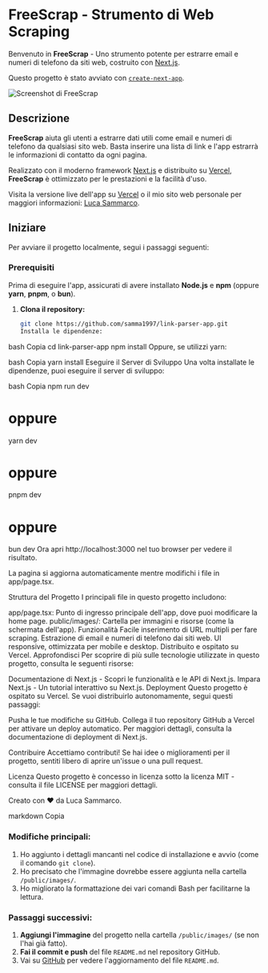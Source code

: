 # FreeScrap - Strumento di Web Scraping

Benvenuto in **FreeScrap** - Uno strumento potente per estrarre email e numeri di telefono da siti web, costruito con [Next.js](https://nextjs.org).

Questo progetto è stato avviato con [`create-next-app`](https://nextjs.org/docs/app/api-reference/cli/create-next-app).

![Screenshot di FreeScrap](./public/images/screenshot.png) <!-- Aggiungi questa immagine nella tua cartella /public/images -->

## Descrizione

**FreeScrap** aiuta gli utenti a estrarre dati utili come email e numeri di telefono da qualsiasi sito web. Basta inserire una lista di link e l'app estrarrà le informazioni di contatto da ogni pagina.

Realizzato con il moderno framework [Next.js](https://nextjs.org) e distribuito su [Vercel](https://vercel.com), **FreeScrap** è ottimizzato per le prestazioni e la facilità d'uso.

Visita la versione live dell'app su [Vercel](https://vast-depths-70889-b1585b8d6463.herokuapp.com/) o il mio sito web personale per maggiori informazioni: [Luca Sammarco](https://lucasammarco.com).

## Iniziare

Per avviare il progetto localmente, segui i passaggi seguenti:

### Prerequisiti

Prima di eseguire l'app, assicurati di avere installato **Node.js** e **npm** (oppure **yarn**, **pnpm**, o **bun**).

1. **Clona il repository:**

   ```bash
   git clone https://github.com/samma1997/link-parser-app.git
   Installa le dipendenze:
   ```

bash
Copia
cd link-parser-app
npm install
Oppure, se utilizzi yarn:

bash
Copia
yarn install
Eseguire il Server di Sviluppo
Una volta installate le dipendenze, puoi eseguire il server di sviluppo:

bash
Copia
npm run dev

# oppure

yarn dev

# oppure

pnpm dev

# oppure

bun dev
Ora apri http://localhost:3000 nel tuo browser per vedere il risultato.

La pagina si aggiorna automaticamente mentre modifichi i file in app/page.tsx.

Struttura del Progetto
I principali file in questo progetto includono:

app/page.tsx: Punto di ingresso principale dell'app, dove puoi modificare la home page.
public/images/: Cartella per immagini e risorse (come la schermata dell'app).
Funzionalità
Facile inserimento di URL multipli per fare scraping.
Estrazione di email e numeri di telefono dai siti web.
UI responsive, ottimizzata per mobile e desktop.
Distribuito e ospitato su Vercel.
Approfondisci
Per scoprire di più sulle tecnologie utilizzate in questo progetto, consulta le seguenti risorse:

Documentazione di Next.js - Scopri le funzionalità e le API di Next.js.
Impara Next.js - Un tutorial interattivo su Next.js.
Deployment
Questo progetto è ospitato su Vercel. Se vuoi distribuirlo autonomamente, segui questi passaggi:

Pusha le tue modifiche su GitHub.
Collega il tuo repository GitHub a Vercel per attivare un deploy automatico.
Per maggiori dettagli, consulta la documentazione di deployment di Next.js.

Contribuire
Accettiamo contributi! Se hai idee o miglioramenti per il progetto, sentiti libero di aprire un'issue o una pull request.

Licenza
Questo progetto è concesso in licenza sotto la licenza MIT - consulta il file LICENSE per maggiori dettagli.

Creato con ❤️ da Luca Sammarco.

markdown
Copia

### Modifiche principali:

1. Ho aggiunto i dettagli mancanti nel codice di installazione e avvio (come il comando `git clone`).
2. Ho precisato che l'immagine dovrebbe essere aggiunta nella cartella `/public/images/`.
3. Ho migliorato la formattazione dei vari comandi Bash per facilitarne la lettura.

### Passaggi successivi:

1. **Aggiungi l'immagine** del progetto nella cartella `/public/images/` (se non l'hai già fatto).
2. **Fai il commit e push** del file `README.md` nel repository GitHub.
3. Vai su [GitHub](https://github.com) per vedere l'aggiornamento del file `README.md`.
